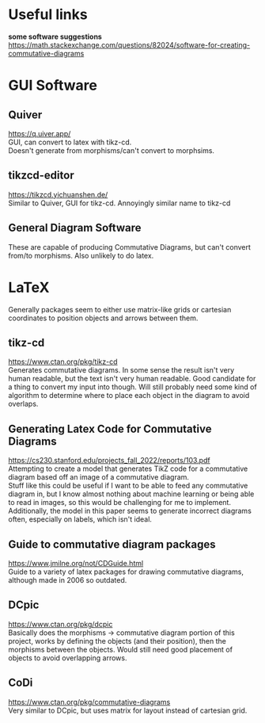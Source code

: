 # Useful links
**some software suggestions**  
https://math.stackexchange.com/questions/82024/software-for-creating-commutative-diagrams    

# GUI Software
## Quiver
https://q.uiver.app/   
GUI, can convert to latex with tikz-cd.  
Doesn't generate from morphisms/can't convert to morphsims.

## tikzcd-editor
https://tikzcd.yichuanshen.de/  
Similar to Quiver, GUI for tikz-cd. Annoyingly similar name to tikz-cd
## General Diagram Software
These are capable of producing Commutative Diagrams, but can't convert from/to morphisms. Also unlikely to do latex.

# LaTeX
Generally packages seem to either use matrix-like grids or cartesian coordinates to position objects and arrows between them.

## tikz-cd
https://www.ctan.org/pkg/tikz-cd   
Generates commutative diagrams. In some sense the result isn't very human readable, but the text isn't very human readable. Good candidate for a thing to convert my input into though. Will still probably need some kind of algorithm to determine where to place each object in the diagram to avoid overlaps.
## Generating Latex Code for Commutative Diagrams
https://cs230.stanford.edu/projects_fall_2022/reports/103.pdf    
Attempting to create a model that generates TikZ code for a commutative diagram based off an image of a commutative diagram.  
Stuff like this could be useful if I want to be able to feed any commutative diagram in, but I know almost nothing about machine learning or being able to read in images, so this would be challenging for me to implement. Additionally, the model in this paper seems to generate incorrect diagrams often, especially on labels, which isn't ideal. 

## Guide to commutative diagram packages
https://www.jmilne.org/not/CDGuide.html           
Guide to a variety of latex packages for drawing commutative diagrams, although made in 2006 so outdated.

## DCpic
https://www.ctan.org/pkg/dcpic        
Basically does the morphisms -> commutative diagram portion of this project, works by defining the objects (and their position), then the morphisms between the objects. Would still need good placement of objects to avoid overlapping arrows.

## CoDi
https://www.ctan.org/pkg/commutative-diagrams        
Very similar to DCpic, but uses matrix for layout instead of cartesian grid.
